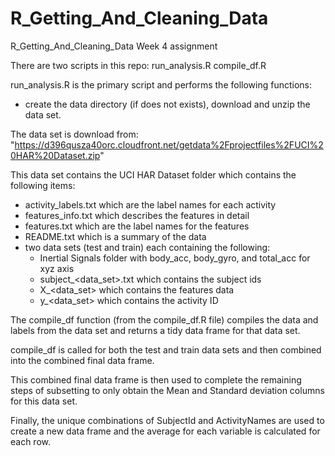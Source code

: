 # R_Getting_And_Cleaning_Data
R_Getting_And_Cleaning_Data Week 4 assignment

There are two scripts in this repo:
run_analysis.R
compile_df.R

run_analysis.R is the primary script and performs the following functions:
- create the data directory (if does not exists), download and unzip the data set.

The data set is download from: "https://d396qusza40orc.cloudfront.net/getdata%2Fprojectfiles%2FUCI%20HAR%20Dataset.zip"

This data set contains the UCI HAR Dataset folder which contains the following items:
- activity_labels.txt which are the label names for each activity
- features_info.txt which describes the features in detail
- features.txt which are the label names for the features
- README.txt which is a summary of the data
- two data sets (test and train) each containing the following:
  - Inertial Signals folder with body_acc, body_gyro, and total_acc for xyz axis
  - subject_<data_set>.txt which contains the subject ids
  - X_<data_set> which contains the features data
  - y_<data_set> which contains the activity ID

The compile_df function (from the compile_df.R file) compiles the data and labels from the data set and returns a tidy data frame for that data set.

compile_df is called for both the test and train data sets and then combined into the combined final data frame.

This combined final data frame is then used to complete the remaining steps of subsetting to only obtain the Mean and Standard deviation columns for this data set.

Finally, the unique combinations of SubjectId and ActivityNames are used to create a new data frame and the average for each variable is calculated for each row.
